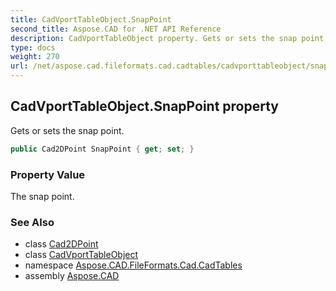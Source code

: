 ```yaml
---
title: CadVportTableObject.SnapPoint
second_title: Aspose.CAD for .NET API Reference
description: CadVportTableObject property. Gets or sets the snap point
type: docs
weight: 270
url: /net/aspose.cad.fileformats.cad.cadtables/cadvporttableobject/snappoint/
---
```

## CadVportTableObject.SnapPoint property

Gets or sets the snap point.

```csharp
public Cad2DPoint SnapPoint { get; set; }
```

### Property Value

The snap point.

### See Also

* class [Cad2DPoint](../../../aspose.cad.fileformats.cad.cadobjects/cad2dpoint/)
* class [CadVportTableObject](../)
* namespace [Aspose.CAD.FileFormats.Cad.CadTables](../../cadvporttableobject/)
* assembly [Aspose.CAD](../../../)


